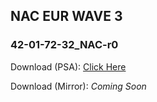 ## NAC EUR WAVE 3

### 42-01-72-32_NAC-r0
Download (PSA): [Click Here](http://download.tomtom.com/OEM/PSA/PSASpecialBundle/PSA_ovip-int-firmware-version_42-01-72-32_NAC-r0_NAC_EUR_WAVE3.tar)

Download (Mirror): _Coming Soon_
